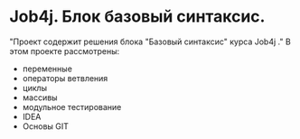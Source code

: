 # Job4j. Блок базовый синтаксис.
"Проект содержит решения блока "Базовый синтаксис" курса Job4j ."
В этом проекте рассмотрены: 
- переменные
- операторы ветвления
- циклы
- массивы
- модульное тестирование
- IDEA
- Основы GIT